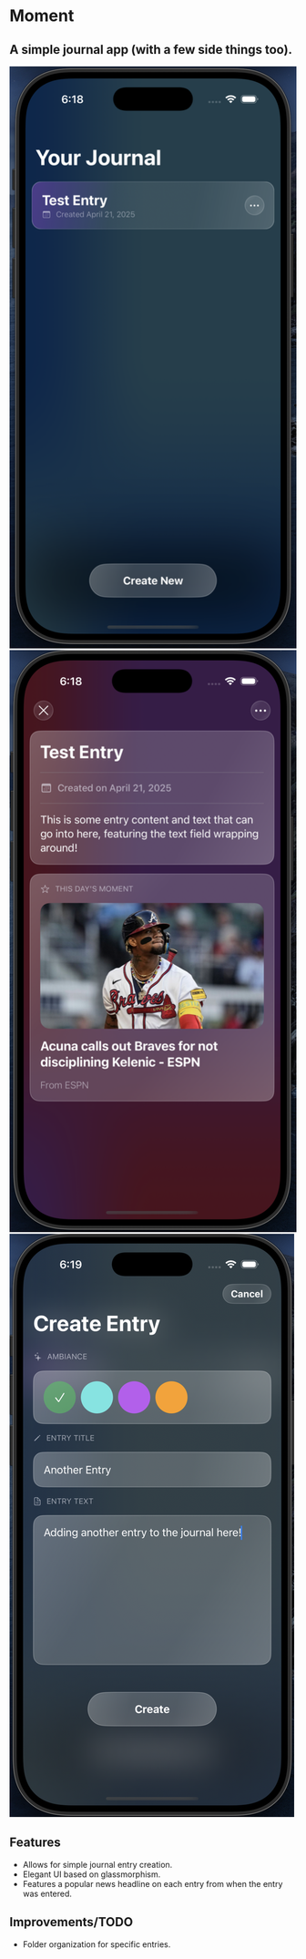 # Moment

## A simple journal app (with a few side things too).

<p>
    <img src="Photos/screenshot1.png">
    <img src="Photos/screenshot2.png">
    <img src="Photos/screenshot3.png">
</p>

## Features
- Allows for simple journal entry creation.
- Elegant UI based on glassmorphism.
- Features a popular news headline on each entry from when the entry was entered.

## Improvements/TODO
- Folder organization for specific entries.
